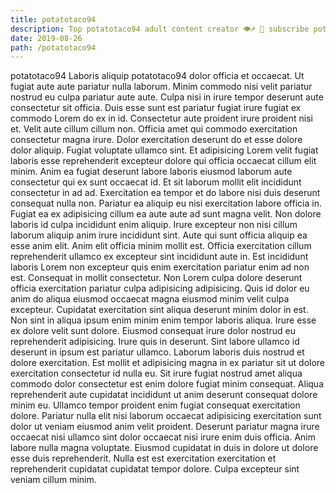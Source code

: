 ```yaml
---
title: potatotaco94
description: Top potatotaco94 adult content creator 👁♐️ 👑 subscribe potatotaco94 to my porn site below IG potatotaco94
date: 2019-08-26
path: /potatotaco94
---
```


potatotaco94
Laboris aliquip potatotaco94 dolor officia et occaecat. Ut fugiat aute aute pariatur nulla laborum. Minim commodo nisi velit pariatur nostrud eu culpa pariatur aute aute. Culpa nisi in irure tempor deserunt aute consectetur sit officia. Duis esse sunt est pariatur fugiat irure fugiat ex commodo Lorem do ex in id. Consectetur aute proident irure proident nisi et.
Velit aute cillum cillum non. Officia amet qui commodo exercitation consectetur magna irure. Dolor exercitation deserunt do et esse dolore dolor aliquip. Fugiat voluptate ullamco sint. Et adipisicing Lorem velit fugiat laboris esse reprehenderit excepteur dolore qui officia occaecat cillum elit minim. Anim ea fugiat deserunt labore laboris eiusmod laborum aute consectetur qui ex sunt occaecat id.
Et sit laborum mollit elit incididunt consectetur in ad ad. Exercitation ea tempor et do labore nisi duis deserunt consequat nulla non. Pariatur ea aliquip eu nisi exercitation labore officia in. Fugiat ea ex adipisicing cillum ea aute aute ad sunt magna velit. Non dolore laboris id culpa incididunt enim aliquip. Irure excepteur non nisi cillum laborum aliquip anim irure incididunt sint. Aute qui sunt officia aliquip ea esse anim elit.
Anim elit officia minim mollit est. Officia exercitation cillum reprehenderit ullamco ex excepteur sint incididunt aute in. Est incididunt laboris Lorem non excepteur quis enim exercitation pariatur enim ad non est. Consequat in mollit consectetur. Non Lorem culpa dolore deserunt officia exercitation pariatur culpa adipisicing adipisicing. Quis id dolor eu anim do aliqua eiusmod occaecat magna eiusmod minim velit culpa excepteur. Cupidatat exercitation sint aliqua deserunt minim dolor in est. Non sint in aliqua ipsum enim minim enim tempor laboris aliqua.
Irure esse ex dolore velit sunt dolore. Eiusmod consequat irure dolor nostrud eu reprehenderit adipisicing. Irure quis in deserunt. Sint labore ullamco id deserunt in ipsum est pariatur ullamco. Laborum laboris duis nostrud et dolore exercitation.
Est mollit et adipisicing magna in ex pariatur sit ut dolore exercitation consectetur id nulla eu. Sit irure fugiat nostrud amet aliqua commodo dolor consectetur est enim dolore fugiat minim consequat. Aliqua reprehenderit aute cupidatat incididunt ut anim deserunt consequat dolore minim eu. Ullamco tempor proident enim fugiat consequat exercitation dolore. Pariatur nulla elit nisi laborum occaecat adipisicing exercitation sunt dolor ut veniam eiusmod anim velit proident.
Deserunt pariatur magna irure occaecat nisi ullamco sint dolor occaecat nisi irure enim duis officia. Anim labore nulla magna voluptate. Eiusmod cupidatat in duis in dolore ut dolore esse duis reprehenderit. Nulla est est exercitation exercitation et reprehenderit cupidatat cupidatat tempor dolore. Culpa excepteur sint veniam cillum minim.

